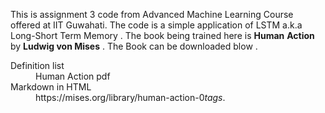 This is assignment 3 code from Advanced Machine Learning Course offered at IIT Guwahati. The code is a simple application of LSTM a.k.a Long-Short Term Memory . The book being trained here is **Human** **Action** by **Ludwig von Mises** . The Book can be downloaded blow .

<dl>
  <dt>Definition list</dt>
  <dd>Human Action pdf</dd>

  <dt>Markdown in HTML</dt>
  <dd>https://mises.org/library/human-action-0<em>tags</em>.</dd>
</dl> 

